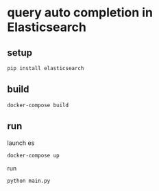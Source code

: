 # query auto completion in Elasticsearch

## setup

```shell
pip install elasticsearch
```

## build

```shell
docker-compose build
```

## run

launch es

```shell
docker-compose up
```

run

```shell
python main.py
```
